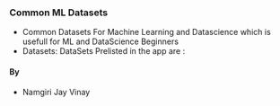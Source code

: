 ### Common ML Datasets

+ Common Datasets For Machine Learning and Datascience which is usefull for ML and DataScience Beginners
+ Datasets: DataSets Prelisted in the app are :

#### By
+ Namgiri Jay Vinay
